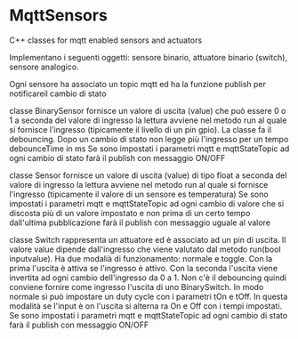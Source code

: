 # MqttSensors
C++ classes for mqtt enabled sensors and actuators


Implementano i seguenti oggetti: sensore binario, attuatore binario (switch), sensore analogico.

Ogni sensore ha associato un topic mqtt ed ha la funzione publish per notificareil cambio di stato


classe BinarySensor
fornisce un valore di uscita (value) che può essere 0 o 1 a seconda del valore di ingresso
la lettura avviene nel metodo run al quale si fornisce l'ingresso (tipicamente il livello di un pin gpio). La classe fa il debouncing. Dopo un cambio di stato non legge più l'ingresso per un tempo debounceTime in ms
Se sono impostati i parametri  mqtt e mqttStateTopic ad ogni cambio di stato farà il publish con messaggio ON/OFF

classe Sensor
fornisce un valore di uscita (value) di tipo float a seconda del valore di ingresso
la lettura avviene nel metodo run al quale si fornisce l'ingresso (tipicamente il valore di un sensore es temperatura)
Se sono impostati i parametri  mqtt e mqttStateTopic ad ogni cambio di valore che si discosta più di un valore impostato e non prima di un certo tempo dall'ultima pubblicazione farà il publish con messaggio uguale al valore

classe Switch
rappresenta un attuatore ed è associato ad un pin di uscita. Il valore value dipende dall'ingresso che viene valutato dal metodo run(bool inputvalue). Ha due modalià di funzionamento: normale e toggle. Con la prima l'uscita è attiva se l'ingresso è attivo. Con la seconda l'uscita viene invertita ad ogni cambio dell'ingresso da 0 a 1. Non c'è il debouncing quindi conviene fornire come ingresso l'uscita di uno BinarySwitch. In modo normale si può impostare un duty cycle con i parametri tOn e tOff. In questa modalità se l'input è on l'uscita si alterna ra On e Off con i tempi impostati. Se sono impostati i parametri  mqtt e mqttStateTopic ad ogni cambio di stato farà il publish con messaggio ON/OFF


























































































